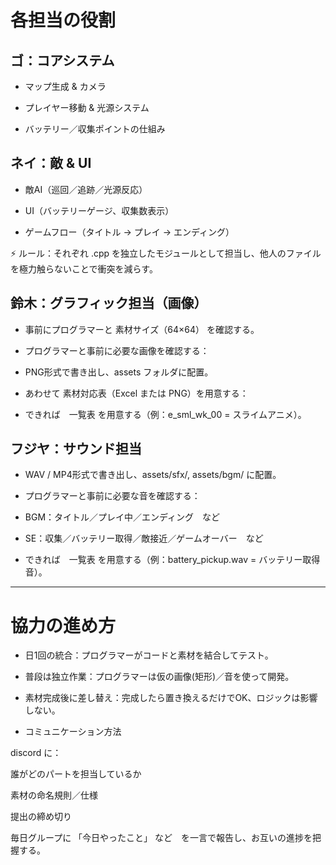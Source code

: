 # 各担当の役割

## ゴ：コアシステム

- マップ生成 & カメラ

- プレイヤー移動 & 光源システム

- バッテリー／収集ポイントの仕組み

## ネイ：敵 & UI

- 敵AI（巡回／追跡／光源反応）

- UI（バッテリーゲージ、収集数表示）

- ゲームフロー（タイトル → プレイ → エンディング）

⚡️ ルール：それぞれ .cpp  を独立したモジュールとして担当し、他人のファイルを極力触らないことで衝突を減らす。

## 鈴木：グラフィック担当（画像）

- 事前にプログラマーと 素材サイズ（64×64） を確認する。

- プログラマーと事前に必要な画像を確認する：

- PNG形式で書き出し、assets フォルダに配置。

- あわせて 素材対応表（Excel または PNG）を用意する：

- できれば　一覧表 を用意する（例：e_sml_wk_00 = スライムアニメ）。


## フジヤ：サウンド担当

- WAV / MP4形式で書き出し、assets/sfx/, assets/bgm/ に配置。

- プログラマーと事前に必要な音を確認する：

- BGM：タイトル／プレイ中／エンディング　など

- SE：収集／バッテリー取得／敵接近／ゲームオーバー　など

- できれば　一覧表 を用意する（例：battery_pickup.wav = バッテリー取得音）。
---


# 協力の進め方

- 日1回の統合：プログラマーがコードと素材を結合してテスト。

- 普段は独立作業：プログラマーは仮の画像(矩形)／音を使って開発。

- 素材完成後に差し替え：完成したら置き換えるだけでOK、ロジックは影響しない。

- コミュニケーション方法

discord に：

誰がどのパートを担当しているか

素材の命名規則／仕様

提出の締め切り

毎日グループに 「今日やったこと」 など　を一言で報告し、お互いの進捗を把握する。